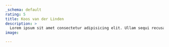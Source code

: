 ```yaml
---
_schema: default
rating: 5
title: Koos van der Linden
description: >
  Lorem ipsum sit amet consectetur adipisicing elit. Ullam sequi recusandae.
image:

---
```

